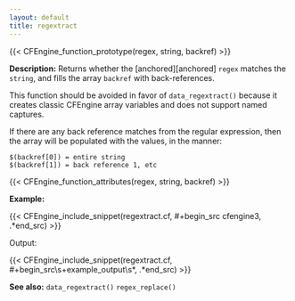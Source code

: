```yaml
---
layout: default
title: regextract
---
```


{{< CFEngine_function_prototype(regex, string, backref) >}}

**Description:** Returns whether the [anchored][anchored] `regex` matches the
`string`, and fills the array `backref` with back-references.

This function should be avoided in favor of `data_regextract()`
because it creates classic CFEngine array variables and does not
support named captures.

If there are any back reference matches from the regular expression, then the array will be populated with the values, in the manner:

```
$(backref[0]) = entire string
$(backref[1]) = back reference 1, etc
```

{{< CFEngine_function_attributes(regex, string, backref) >}}

**Example:**

{{< CFEngine_include_snippet(regextract.cf, #\+begin_src cfengine3, .*end_src) >}}

Output:

{{< CFEngine_include_snippet(regextract.cf, #\+begin_src\s+example_output\s*, .*end_src) >}}

**See also:** `data_regextract()` `regex_replace()`
